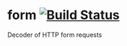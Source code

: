 # form [![Build Status](https://drone.io/github.com/gocontrib/form/status.png)](https://drone.io/github.com/gocontrib/form/latest)

Decoder of HTTP form requests
